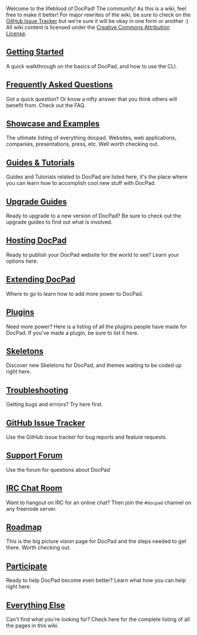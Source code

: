 Welcome to the lifeblood of DocPad! The community! As this is a wiki, feel free to make it better! For major rewrites of the wiki, be sure to check on the [GitHub Issue Tracker](https://github.com/bevry/docpad/issues) but we're sure it will be okay in one form or another :) All wiki content is licensed under the [Creative Commons Attribution License](http://creativecommons.org/licenses/by/3.0/).


## [Getting Started](http://docpad.org/docs/overview)
A quick walkthrough on the basics of DocPad, and how to use the CLI.


## [Frequently Asked Questions](http://docpad.org/docs/faq)
Got a quick question? Or know a nifty answer that you think others will benefit from. Check out the FAQ.


## [Showcase and Examples](http://docpad.org/docs/showcase)
The ultimate listing of everything docpad. Websites, web applications, companies, presentations, press, etc. Well worth checking out.


## [Guides & Tutorials](http://docpad.org/docs/)
Guides and Tutorials related to DocPad are listed here, it's the place where you can learn how to accomplish cool new stuff with DocPad.


## [Upgrade Guides](http://docpad.org/docs/upgrade)
Ready to upgrade to a new version of DocPad? Be sure to check out the upgrade guides to find out what is involved.


## [Hosting DocPad](http://docpad.org/docs/deploy)
Ready to publish your DocPad website for the world to see? Learn your options here.


## [Extending DocPad](http://docpad.org/docs/extend)
Where to go to learn how to add more power to DocPad.


## [Plugins](http://docpad.org/docs/plugins)
Need more power? Here is a listing of all the plugins people have made for DocPad. If you've made a plugin, be sure to list it here.


## [Skeletons](http://docpad.org/docs/skeletons)
Discover new Skeletons for DocPad, and themes waiting to be coded up right here.


## [Troubleshooting](http://docpad.org/docs/troubleshoot)
Getting bugs and errrors? Try here first.


## [GitHub Issue Tracker](http://docpad.org/issues)
Use the GitHub issue tracker for bug reports and feature requests.


## [Support Forum](http://docpad.org/forum)
Use the forum for questions about DocPad


## [IRC Chat Room](irc://irc.freenode.net/docpad)
Want to hangout on IRC for an online chat? Then join the `#docpad` channel on any freenode server.


## [Roadmap](http://docpad.org/docs/roadmap)
This is the big picture vision page for DocPad and the steps needed to get there. Worth checking out.


## [Participate](http://docpad.org/docs/participate)
Ready to help DocPad become even better? Learn what how you can help right here.


## [Everything Else](http://docpad.org/docs/)
Can't find what you're looking for? Check here for the complete listing of all the pages in this wiki.